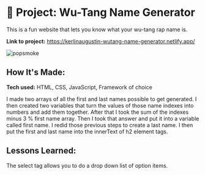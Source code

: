 # 🎤 Project: Wu-Tang Name Generator

This is a fun website that lets you know what your wu-tang rap name is.

**Link to project:** https://kerlinaugustin-wutang-name-generator.netlify.app/

![popsmoke](https://user-images.githubusercontent.com/102834611/169626094-e5166351-dab5-4c39-a075-e9abbbcc1498.gif)

## How It's Made:

**Tech used:** HTML, CSS, JavaScript, Framework of choice

I made two arrays of all the first and last names possible to get generated. I then created two variables that turn the values of those name indexes into numbers and add them together. After that I took the sum of the indexes minus 3 % first name array. Then I took that answer and put it into a variable called first name. I redid those previous steps to create a last name. I then put the first and last name into the innerText of h2 element tags.

## Lessons Learned:

The select tag allows you to do a drop down list of option items.

